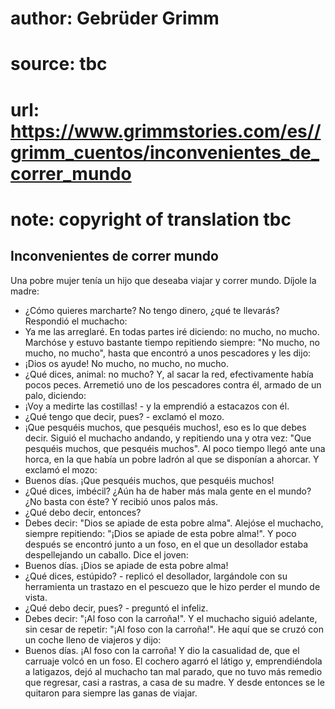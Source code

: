 # author: Gebrüder Grimm
# source: tbc
# url: https://www.grimmstories.com/es//grimm_cuentos/inconvenientes_de_correr_mundo
# note: copyright of translation tbc

## Inconvenientes de correr mundo 

Una pobre mujer tenía un hijo que deseaba viajar y correr mundo. Díjole
la madre:
- ¿Cómo quieres marcharte? No tengo dinero, ¿qué te llevarás?
Respondió el muchacho:
- Ya me las arreglaré. En todas partes iré diciendo: no mucho, no
mucho.
Marchóse y estuvo bastante tiempo repitiendo siempre: "No mucho, no
mucho, no mucho", hasta que encontró a unos pescadores y les dijo:
- ¡Dios os ayude! No mucho, no mucho, no mucho.
- ¿Qué dices, animal: no mucho?
Y, al sacar la red, efectivamente había pocos peces. Arremetió uno de
los pescadores contra él, armado de un palo, diciendo:
- ¡Voy a medirte las costillas! - y la emprendió a estacazos con él.
- ¿Qué tengo que decir, pues? - exclamó el mozo.
- ¡Que pesquéis muchos, que pesquéis muchos!, eso es lo que debes
decir.
Siguió el muchacho andando, y repitiendo una y otra vez: "Que pesquéis
muchos, que pesquéis muchos". Al poco tiempo llegó ante una horca, en
la que había un pobre ladrón al que se disponían a ahorcar. Y exclamó el
mozo:
- Buenos días. ¡Que pesquéis muchos, que pesquéis muchos!
- ¿Qué dices, imbécil? ¿Aún ha de haber más mala gente en el mundo? ¿No
basta con éste?
Y recibió unos palos más.
- ¿Qué debo decir, entonces?
- Debes decir: "Dios se apiade de esta pobre alma".
Alejóse el muchacho, siempre repitiendo: "¡Dios se apiade de esta pobre
alma!". Y poco después se encontró junto a un foso, en el que un
desollador estaba despellejando un caballo. Dice el joven:
- Buenos días. ¡Dios se apiade de esta pobre alma!
- ¿Qué dices, estúpido? - replicó el desollador, largándole con su
herramienta un trastazo en el pescuezo que le hizo perder el mundo de
vista.
- ¿Qué debo decir, pues? - preguntó el infeliz.
- Debes decir: "¡Al foso con la carroña!".
Y el muchacho siguió adelante, sin cesar de repetir: "¡Al foso con la
carroña!". He aquí que se cruzó con un coche lleno de viajeros y dijo:
- Buenos días. ¡Al foso con la carroña!
Y dio la casualidad de, que el carruaje volcó en un foso. El cochero
agarró el látigo y, emprendiéndola a latigazos, dejó al muchacho tan mal
parado, que no tuvo más remedio que regresar, casi a rastras, a casa de
su madre. Y desde entonces se le quitaron para siempre las ganas de
viajar.
